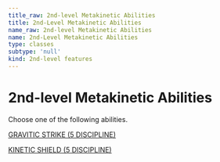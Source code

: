 ```yaml
---
title_raw: 2nd-level Metakinetic Abilities
title: 2nd-Level Metakinetic Abilities
name_raw: 2nd-level Metakinetic Abilities
name: 2nd-Level Metakinetic Abilities
type: classes
subtype: 'null'
kind: 2nd-level features
---
```


# 2nd-level Metakinetic Abilities

Choose one of the following abilities.

[GRAVITIC STRIKE (5 DISCIPLINE)](./Gravitic%20Strike.md)

[KINETIC SHIELD (5 DISCIPLINE)](./Kinetic%20Shield.md)
